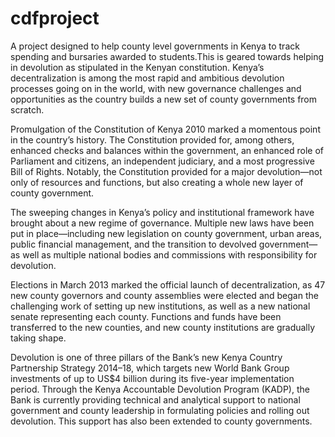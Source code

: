 # cdfproject
A project designed to help county level governments in Kenya to track spending and bursaries awarded to students.This is geared towards helping in devolution as stipulated in the Kenyan constitution.
Kenya’s decentralization is among the most rapid and ambitious devolution processes going on in the world, with new governance challenges and opportunities as the country builds a new set of county governments from scratch.

Promulgation of the Constitution of Kenya 2010 marked a momentous point in the country’s history. The Constitution provided for, among others, enhanced checks and balances within the government, an enhanced role of Parliament and citizens, an independent judiciary, and a most progressive Bill of Rights. Notably, the Constitution provided for a major devolution—not only of resources and functions, but also creating a whole new layer of county government.

The sweeping changes in Kenya’s policy and institutional framework have brought about a new regime of governance. Multiple new laws have been put in place—including new legislation on county government, urban areas, public financial management, and the transition to devolved government—as well as multiple national bodies and commissions with responsibility for devolution.

Elections in March 2013 marked the official launch of decentralization, as 47 new county governors and county assemblies were elected and began the challenging work of setting up new institutions, as well as a new national senate representing each county. Functions and funds have been transferred to the new counties, and new county institutions are gradually taking shape.

Devolution is one of three pillars of the Bank’s new Kenya Country Partnership Strategy 2014–18, which targets new World Bank Group investments of up to US$4 billion during its five-year implementation period. Through the Kenya Accountable Devolution Program (KADP), the Bank is currently providing technical and analytical support to national government and county leadership in formulating policies and rolling out devolution. This support has also been extended to county governments.
